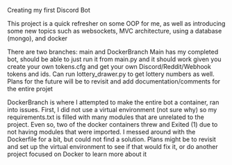 Creating my first Discord Bot

This project is a quick refresher on some OOP for me, as well as introducing some new topics such as websockets, MVC architecture, using a database (mongo), and docker 

There are two branches: main and DockerBranch
Main has my completed bot, should be able to just run it from main.py and it should work given you create your own tokens.cfg and get your own Discord/Reddit/Webhook tokens and ids. Can run lottery_drawer.py to get lottery numbers as well.
Plans for the future will be to revisit and add documentation/comments for the entire projet

DockerBranch is where I attempted to make the entire bot a container, ran into issues. First, I did not use a virtual environment (not sure why) so my requirements.txt is filled with many modules that are unrelated to the project. Even so, two of the docker containers threw and Exited (1) due to not having modules that were imported. I messed around with the Dockerfile for a bit, but could not find a solution. 
Plans might be to revisit and set up the virtual environment to see if that would fix it, or do another project focused on Docker to learn more about it

